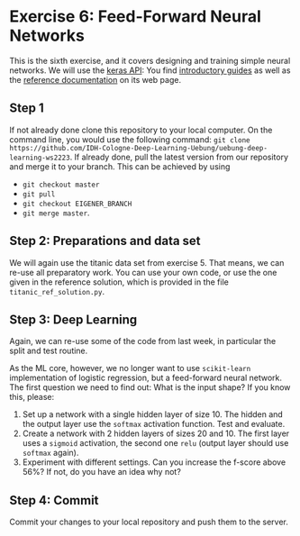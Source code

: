 # Exercise 6: Feed-Forward Neural Networks

This is the sixth exercise, and it covers designing and training simple neural networks. We will use the [keras API](https://keras.io): You find [introductory guides](https://keras.io/guides/) as well as the [reference documentation](https://keras.io/api/) on its web page.

## Step 1 
If not already done clone this repository to your local computer. On the command line, you would use the following command: `git clone https://github.com/IDH-Cologne-Deep-Learning-Uebung/uebung-deep-learning-ws2223`.
If already done, pull the latest version from our repository and merge it to your branch. This can be achieved by using 
- `git checkout master`
- `git pull`
- `git checkout EIGENER_BRANCH`
- `git merge master`.


## Step 2: Preparations and data set

We will again use the titanic data set from exercise 5. That means, we can re-use all preparatory work. You can use your own code, or use the one given in the reference solution, which is provided in the file `titanic_ref_solution.py`.


## Step 3: Deep Learning

Again, we can re-use some of the code from last week, in particular the split and test routine.

As the ML core, however, we no longer want to use `scikit-learn` implementation of logistic regression, but a feed-forward neural network. The first question we need to find out: What is the input shape? If you know this, please:

1. Set up a network with a single hidden layer of size 10. The hidden and the output layer use the `softmax` activation function. Test and evaluate.
2. Create a network with 2 hidden layers of sizes 20 and 10. The first layer uses a `sigmoid` activation, the second one `relu` (output layer should use `softmax` again).
3. Experiment with different settings. Can you increase the f-score above 56%? If not, do you have an idea why not?


## Step 4: Commit
Commit your changes to your local repository and push them to the server.
